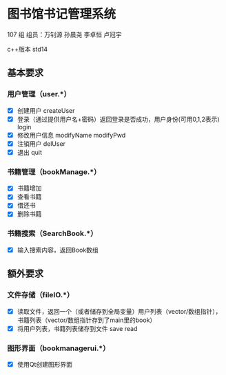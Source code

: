 # 图书馆书记管理系统
107 组
组员：万钊源 孙晨尧 李卓恒 卢冠宇

c++版本 std14

## 基本要求
### 用户管理（user.*）
- [x] 创建用户 createUser
- [x] 登录（通过提供用户名+密码）返回登录是否成功，用户身份(可用0,1,2表示) login
- [x] 修改用户信息 modifyName modifyPwd
- [x] 注销用户 delUser
- [x] 退出 quit

### 书籍管理（bookManage.*）
- [x] 书籍增加
- [x] 查看书籍
- [x] 借还书
- [x] 删除书籍

### 书籍搜索（SearchBook.*）
- [x] 输入搜索内容，返回Book数组


## 额外要求
### 文件存储（fileIO.*）
- [x] 读取文件，返回一个（或者储存到全局变量）用户列表（vector/数组指针），书籍列表（vector/数组指针存到了main里的book）
- [x] 将用户列表，书籍列表储存到文件 save read

### 图形界面（bookmanagerui.*）
- [x] 使用Qt创建图形界面
